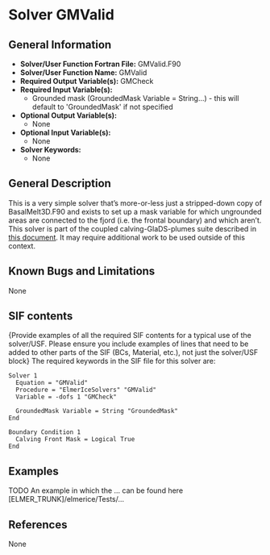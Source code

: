 # Solver GMValid
## General Information
- **Solver/User Function Fortran File:** GMValid.F90
- **Solver/User Function Name:** GMValid
- **Required Output Variable(s):** GMCheck
- **Required Input Variable(s):**
  - Grounded mask (GroundedMask Variable = String...) - this will default to 'GroundedMask' if not specified
- **Optional Output Variable(s):**
  - None
- **Optional Input Variable(s):**
  - None
- **Solver Keywords:**
  - None
  
## General Description
This is a very simple solver that’s more-or-less just a stripped-down copy of BasalMelt3D.F90 and exists to set up a mask variable for which ungrounded areas are connected to the fjord (i.e. the frontal boundary) and which aren’t.
This solver is part of the coupled calving-GlaDS-plumes suite described in [this document](./CoupledIceHydrologyCalvingPlumesDocumentation.md). It may require additional work to be used outside of this context.

## Known Bugs and Limitations
None

## SIF contents
{Provide examples of all the required SIF contents for a typical use of the solver/USF. Please ensure you include examples of lines that need to be added to other parts of the SIF (BCs, Material, etc.), not just the solver/USF block}
The required keywords in the SIF file for this solver are:

```
Solver 1
  Equation = "GMValid"
  Procedure = "ElmerIceSolvers" "GMValid"
  Variable = -dofs 1 "GMCheck"
  
  GroundedMask Variable = String "GroundedMask"
End

Boundary Condition 1
  Calving Front Mask = Logical True
End
```
## Examples
TODO
An example in which the ... can be found here [ELMER_TRUNK]/elmerice/Tests/...

## References
None
